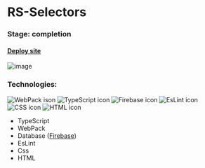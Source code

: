 # RS-Selectors
### Stage: completion
#### [Deploy site](https://rs-selectors-iliashon.firebaseapp.com/)
![image](https://github.com/iliashon/RS-Selectors/assets/121216775/cc04856d-41c7-4ad6-aa5f-e1888dbe86a0)
### Technologies:
![WebPack ison](https://img.icons8.com/external-tal-revivo-bold-tal-revivo/35/228BE6/external-webpack-a-module-bundler-its-main-purpose-is-to-bundle-javascript-files-for-usage-in-a-browser-logo-bold-tal-revivo.png) ![TypeScript icon](https://img.icons8.com/ios-filled/35/22C3E6/typescript.png) ![Firebase icon](https://img.icons8.com/material-outlined/35/FAB005/firebase.png) ![EsLint icon](https://img.icons8.com/external-tal-revivo-bold-tal-revivo/35/C850F2/external-eslint-pluggable-and-configurable-linter-tool-for-identifying-and-reporting-on-patterns-in-javascript-logo-bold-tal-revivo.png) ![CSS icon](https://img.icons8.com/ios-filled/35/228BE6/css.png) ![HTML icon](https://img.icons8.com/ios-filled/35/FA5252/html.png)
- TypeScript
- WebPack
- Database ([Firebase](https://console.firebase.google.com/u/0/?hl=ru))
- EsLint
- Css
- HTML
